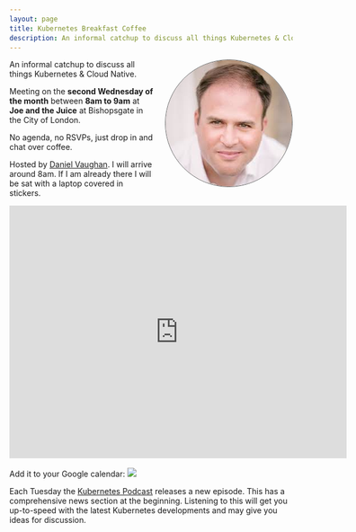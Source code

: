 ```yaml
---
layout: page
title: Kubernetes Breakfast Coffee
description: An informal catchup to discuss all things Kubernetes & Cloud Native
---
```


<img style="float: right; margin-left: 20px; border: 1px solid; border-radius: 50%; border-color: #5a5a5a;" src="img/danielvaughan-com.jpeg"> 
An informal catchup to discuss all things Kubernetes & Cloud Native.

Meeting on the <b>second Wednesday of the month</b> between <b>8am to 9am</b> at <b>Joe and the Juice</b> at Bishopsgate in the City of London.

No agenda, no RSVPs, just drop in and chat over coffee.

Hosted by <a href="/">Daniel Vaughan</a>. I will arrive around 8am. If I am already there I will be sat with a laptop covered in stickers.

<iframe src="https://www.google.com/maps/embed?pb=!1m18!1m12!1m3!1d9932.870679890622!2d-0.09311130698419194!3d51.50922247416545!2m3!1f0!2f0!3f0!3m2!1i1024!2i768!4f13.1!3m3!1m2!1s0x48760352b4f7c651%3A0x5dff5f985b6003b2!2sJOE%20%26%20THE%20JUICE!5e0!3m2!1sen!2suk!4v1578047742723!5m2!1sen!2suk" width="600" height="450" frameborder="0" style="border:0;" allowfullscreen=""></iframe>

Add it to your Google calendar: <a target="_blank" href="https://calendar.google.com/event?action=TEMPLATE&amp;tmeid=MHRqbjlwbmxjNHYwMzU1aGdmYm5mY2Q4YmlfMjAyMDAxMDhUMDgwMDAwWiBhNHJvbDZzb2I4bjBnMmwwdXJtbnE3cDduc0Bn&amp;tmsrc=a4rol6sob8n0g2l0urmnq7p7ns%40group.calendar.google.com&amp;scp=ALL"><img border="0" src="https://www.google.com/calendar/images/ext/gc_button1_en-GB.gif"></a>

Each Tuesday the [Kubernetes Podcast](https://kubernetespodcast.com/) releases a new episode. This has a comprehensive news section at the beginning. Listening to this will get you up-to-speed with the latest Kubernetes developments and may give you ideas for discussion.
